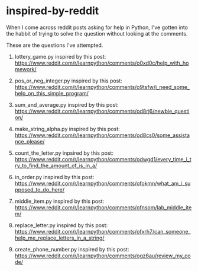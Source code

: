 # inspired-by-reddit

When I come across reddit posts asking for help in Python, I've gotten into the habbit of trying to solve the question without looking at the comments.

These are the questions I've attempted.

1. lottery_game.py inspired by this post: https://www.reddit.com/r/learnpython/comments/o0xd0c/help_with_homework/

2. pos_or_neg_integer.py inspired by this post: https://www.reddit.com/r/learnpython/comments/o9tsfw/i_need_some_help_on_this_simple_program/

3. sum_and_average.py inspired by this post: https://www.reddit.com/r/learnpython/comments/od8rj6/newbie_question/

4. make_string_alpha.py inspired by this post: https://www.reddit.com/r/learnpython/comments/od8cs0/some_assistance_please/

5. count_the_letter.py inpsired by this post: https://www.reddit.com/r/learnpython/comments/odwgd1/every_time_i_try_to_find_the_amount_of_is_in_a/

6. in_order.py inspired by this post: https://www.reddit.com/r/learnpython/comments/ofokmn/what_am_i_supposed_to_do_here/

7. middle_item.py inspired by this post: https://www.reddit.com/r/learnpython/comments/ofnsom/lab_middle_item/

8. replace_letter.py inspired by this post: https://www.reddit.com/r/learnpython/comments/ofxrh7/can_someone_help_me_replace_letters_in_a_string/

9. create_phone_number.py inspired by this post: https://www.reddit.com/r/learnpython/comments/ogz6au/review_my_code/
